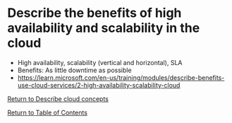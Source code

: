 # Describe the benefits of high availability and scalability in the cloud

* High availability, scalability (vertical and horizontal), SLA
* Benefits: As little downtime as possible
* https://learn.microsoft.com/en-us/training/modules/describe-benefits-use-cloud-services/2-high-availability-scalability-cloud 

[Return to Describe cloud concepts](README.md)

[Return to Table of Contents](../README.md)
